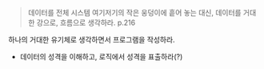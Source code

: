 > 데이터를 전체 시스템 여기저기의 작은 웅덩이에 흩어 놓는 대신, 데이터를 거대한 강으로, 흐름으로 생각하라. p.216

하나의 거대한 유기체로 생각하면서 프로그램을 작성하라.
- 데이터의 성격을 이해하고, 로직에서 성격을 표출하라(?)

